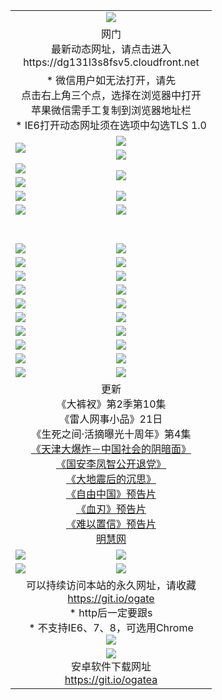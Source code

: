 ﻿<table>
  <tr></tr>
  <tr><td colspan=2 align=center><img src="https://cloud.githubusercontent.com/assets/11880933/13434984/f430fae2-e012-11e5-814f-c2df1e82b247.jpg" /></td></tr>
  <tr><td colspan=2 align=center>网门<br>最新动态网址，请点击进入
<br>https://dg131l3s8fsv5.cloudfront.net
    </td>
  </tr>
  <tr>
    <td colspan=2 align=center>* 微信用户如无法打开，请先<br>点击右上角三个点，选择在浏览器中打开<br>苹果微信需手工复制到浏览器地址栏
    <br>* IE6打开动态网址须在选项中勾选TLS 1.0</td>
  </tr>
  <tr>
    <td rowspan=2><a href="https://dg131l3s8fsv5.cloudfront.net/ogUP.aspx?name=11DKC.mp4&list=11DKC" target="_blank"><img src="https://dg131l3s8fsv5.cloudfront.net/Up/11DKC1.jpg" /></a></td> 
    <td><div><a href="https://dg131l3s8fsv5.cloudfront.net/ogUP.aspx?name=LRWS.mp4&list=LRWS" target="_blank"><img src="https://dg131l3s8fsv5.cloudfront.net/Up/LRWS.jpg" /></a></td>
   </tr>
  <tr>
    <td><a href="https://dg131l3s8fsv5.cloudfront.net/ogNiceVedio.aspx" target="_blank"><img src="https://dg131l3s8fsv5.cloudfront.net/Up/11TGKDY.jpg" /></a></td>
  </tr>
  <tr>
    <td><a href="https://dg131l3s8fsv5.cloudfront.net/ogUP.aspx?name=JQR.mp4&count=2" target="_blank"><img src="https://dg131l3s8fsv5.cloudfront.net/Up/JQR.jpg" /></a></td>   
    <td rowspan=2><a href="https://dg131l3s8fsv5.cloudfront.net/ogUP.aspx?name=JP.mp4&count=9" target="_blank"><img src="https://dg131l3s8fsv5.cloudfront.net/Up/JP.jpg" /></td>
  </tr>
  <tr>
    <td><a href="https://dg131l3s8fsv5.cloudfront.net/ogUP.aspx?name=WH.mp4" target="_blank"><img src="https://dg131l3s8fsv5.cloudfront.net/Up/WH.jpg" /></a></td>
  </tr>
  <tr>
    <td><a href="https://dg131l3s8fsv5.cloudfront.net/ogUP.aspx?name=SSZJ.mp4&list=SSZJ" target="_blank"><img src="https://dg131l3s8fsv5.cloudfront.net/Up/SSZJ.jpg" /></a></td>
    <td><a href="https://dg131l3s8fsv5.cloudfront.net/ogUP.aspx?name=1XQK.mp4&count=13" target="_blank"><img src="https://dg131l3s8fsv5.cloudfront.net/Up/1XQK.jpg" /></a</td>
  </tr>
  <tr>
    <td><a href="https://dg131l3s8fsv5.cloudfront.net/ogUP.aspx?name=ZY.mp4&count=2015|16" target="_blank"><img src="https://dg131l3s8fsv5.cloudfront.net/Up/ZY.jpg" /></a</td>
    <td><a href="https://dg131l3s8fsv5.cloudfront.net/ogUP.aspx?name=XTFY.mp4&count=B|2,A|24" target="_blank"><img src="https://dg131l3s8fsv5.cloudfront.net/Up/XTFY.jpg" /></a></td>
  </tr>
  <tr height="40">
  </tr>
  <tr>
    <td><a href="https://dg131l3s8fsv5.cloudfront.net/ogUP.aspx?name=4SQQ.mp4&list=4SQQ" target="_blank"><img src="https://dg131l3s8fsv5.cloudfront.net/Up/4SQQ0.jpg"/></a></td>
    <td><a href="https://dg131l3s8fsv5.cloudfront.net/ogUP.aspx?name=4SHQ.mp4&list=4SHQ" target="_blank"><img src="https://dg131l3s8fsv5.cloudfront.net/Up/4SHQ0.jpg"/></a></td>
  </tr>
  <tr>
    <td><a href="https://dg131l3s8fsv5.cloudfront.net/ogUP.aspx?name=4SZG.mp4&list=4SZG" target="_blank"><img src="https://dg131l3s8fsv5.cloudfront.net/Up/4SZG0.jpg"/></a></td>
    <td><a href="https://dg131l3s8fsv5.cloudfront.net/ogUP.aspx?name=4SDJ.mp4&list=4SDJ" target="_blank"><img src="https://dg131l3s8fsv5.cloudfront.net/Up/4SDJ0.jpg"/></a></td>
  </tr>
  <tr>
    <td><a href="https://dg131l3s8fsv5.cloudfront.net/ogUP.aspx?name=4SGX.mp4&list=4SGX" target="_blank"><img src="https://dg131l3s8fsv5.cloudfront.net/Up/4SGX0.jpg"/></a></td>
    <td><a href="https://dg131l3s8fsv5.cloudfront.net/ogUP.aspx?name=4SHD.mp4&list=4SHD" target="_blank"><img src="https://dg131l3s8fsv5.cloudfront.net/Up/4SHD0.jpg"/></a></td>
  </tr>
  <tr>
    <td><a href="https://dg131l3s8fsv5.cloudfront.net/ogUP.aspx?name=4CTX.mp4&list=4CTX" target="_blank"><img src="https://dg131l3s8fsv5.cloudfront.net/Up/4CTX0.jpg"/></a></td>
    <td><a href="https://dg131l3s8fsv5.cloudfront.net/ogUP.aspx?name=4CWZ.mp4&list=4CWZ" target="_blank"><img src="https://dg131l3s8fsv5.cloudfront.net/Up/4CWZ0.jpg"/></a></td>
  </tr>
  <tr>
    <td><a href="https://dg131l3s8fsv5.cloudfront.net/onUP.aspx?name=https://d1qhweuvr3wm0g.cloudfront.net/" target="_blank"><img src="https://dg131l3s8fsv5.cloudfront.net/Up/0DTW.jpg"/></a></td>
    <td><a href="https://dg131l3s8fsv5.cloudfront.net/onUP.aspx?name=https://d240ns8up8earz.cloudfront.net/acenter/" target="_blank"><img src="https://dg131l3s8fsv5.cloudfront.net/Up/0TDW.jpg" /></a></td>
  </tr>
  <tr>
    <td><a href="https://dg131l3s8fsv5.cloudfront.net/onUP.aspx?name=https://d4508d6vomz2p.cloudfront.net/gb/nsc413.htm" target="_blank"><img src="https://dg131l3s8fsv5.cloudfront.net/Up/0DJY.jpg" /></a></td>
    <td><a href="https://dg131l3s8fsv5.cloudfront.net/onUP.aspx?name=https://d3bxwq7vzudb5l.cloudfront.net/xtr/gb/prog204.html" target="_blank"><img src="https://dg131l3s8fsv5.cloudfront.net/Up/0XTR.jpg" /></a></td>
  </tr>
  <tr>
    <td><a href="https://dg131l3s8fsv5.cloudfront.net/onUP.aspx?name=https://d3aj00iefsmfgc.cloudfront.net/" target="_blank"><img src="https://dg131l3s8fsv5.cloudfront.net/Up/0MHW.jpg" /></a></td>
    <td><a href="https://dg131l3s8fsv5.cloudfront.net/onUP.aspx?name=https://d1sbg9daat0zu5.cloudfront.net/" target="_blank"><img src="https://dg131l3s8fsv5.cloudfront.net/Up/0ZJW.jpg" /></a></td>
  </tr>
  <tr>
    <td><a href="https://dg131l3s8fsv5.cloudfront.net/ogUP.aspx?name=0FG.zip" target="_blank"><img src="https://dg131l3s8fsv5.cloudfront.net/Up/0FG.jpg" /></a></td>
    <td><a href="https://dg131l3s8fsv5.cloudfront.net/ogUP.aspx?name=0FGA.apk" target="_blank"><img src="https://dg131l3s8fsv5.cloudfront.net/Up/0FGA.jpg" /></a></td>
  </tr>
  <tr>
    <td><a href="https://dg131l3s8fsv5.cloudfront.net/ogUP.aspx?name=0U.zip" target="_blank"><img src="https://dg131l3s8fsv5.cloudfront.net/Up/0U.jpg" /></a></td>
    <td><a href="https://dg131l3s8fsv5.cloudfront.net/ogUP.aspx?name=0UA.apk" target="_blank"><img src="https://dg131l3s8fsv5.cloudfront.net/Up/0UA.jpg" /></a></td>
  </tr>
  <tr>
    <td><a href="https://dg131l3s8fsv5.cloudfront.net/ogUP.aspx?name=0iPPOTV.zip" target="_blank"><img src="https://dg131l3s8fsv5.cloudfront.net/Up/0iPPOTV.jpg" /></a></td>
    <td><a href="https://dg131l3s8fsv5.cloudfront.net/ogUP.aspx?name=0iNTD.apk" target="_blank"><img src="https://dg131l3s8fsv5.cloudfront.net/Up/0iNTD.jpg" /></a></td>
  </tr>
  <tr>
    <td colspan=2 align=center>更新<br>
      《大裤衩》第2季第10集<br>
      《雷人网事小品》21日<br>
      《生死之间·活摘曝光十周年》第4集</a><br>
      <a href="https://dg131l3s8fsv5.cloudfront.net/ogUP.aspx?name=4TJDBZ.mp4" target="_blank">《天津大爆炸－中国社会的阴暗面》</a><br>
      <a href="https://dg131l3s8fsv5.cloudfront.net/ogUP.aspx?name=4LFZ.mp4" target="_blank">《国安李凤智公开退党》</a><br>
      <a href="https://dg131l3s8fsv5.cloudfront.net/ogUP.aspx?name=4DDZHDCS.mp4" target="_blank">《大地震后的沉思》</a><br>
      <a href="https://dg131l3s8fsv5.cloudfront.net/ogUP.aspx?name=11ZYZG0.mp4" target="_blank">《自由中国》预告片</a><br>
      <a href="https://dg131l3s8fsv5.cloudfront.net/ogUP.aspx?name=11XR.mp4" target="_blank">《血刃》预告片</a><br>
      <a href="https://dg131l3s8fsv5.cloudfront.net/ogUP.aspx?name=11NYZX.mp4&count=2" target="_blank">《难以置信》预告片</a><br>
      <a href="https://dg131l3s8fsv5.cloudfront.net/onUP.aspx?name=https://www.minghui.org/" target="_blank">明慧网</a></td>
    </td>
  </tr>
  <tr>
    <td><a href="https://dg131l3s8fsv5.cloudfront.net/ogNice.aspx" target="_blank"><img src="https://cloud.githubusercontent.com/assets/11880933/13720378/f84bb392-e841-11e5-8739-815049dd6ff8.jpg" /></a></td>
    <td><a href="https://dg131l3s8fsv5.cloudfront.net/onCO.aspx?ob=600%E4%BA%8B%E7%89%A9&op=%E5%A2%9E%E5%88%A0%E6%94%B9&args=WH1~%23%E7%B1%BB%E5%9E%8B6%E6%96%B0%E9%97%BB%7c%23%E7%B1%BB%E5%9E%8B6%E8%AF%84%E8%AE%BA&mode=" target="_blank"><img src="https://cloud.githubusercontent.com/assets/11880933/13720380/04d76a16-e842-11e5-8833-e627daa88802.jpg" /></a></td> 
  </tr>
  <tr>
    <td><a href="https://dg131l3s8fsv5.cloudfront.net/ogDY.aspx" target="_blank"><img src="https://cloud.githubusercontent.com/assets/11880933/13720384/11817090-e842-11e5-9571-7dc2f1af9f42.jpg" /></a></td>
    <td><a href="https://dg131l3s8fsv5.cloudfront.net/ogST.aspx" target="_blank"><img src="https://cloud.githubusercontent.com/assets/11880933/13720385/1467ea3c-e842-11e5-86df-c96c9a556aaf.jpg" /></a></td> 
  </tr>
  <!--tr>
    <td colspan=2 align=center>
      <微信可扫描以下临时二维码<br/>https://bit.ly/1mBQHW8<br/><a href="https://dg131l3s8fsv5.cloudfront.net/Up/0WMGDL3.png" target="_blank"><img src="https://dg131l3s8fsv5.cloudfront.net/Up/0WMGD3.png"/></a>
  </tr-->
  <tr>
    <td colspan=2 align=center>可以持续访问本站的永久网址，请收藏<br/><a href="https://git.io/ogate" target="_blank">https://git.io/ogate</a><br/>* http后一定要跟s<br/>* 不支持IE6、7、8，可选用Chrome<br/><a href="https://dg131l3s8fsv5.cloudfront.net/Up/0WMGDL2.png" target="_blank"><img src="https://dg131l3s8fsv5.cloudfront.net/Up/0WMGD2.png"/></a></td>
  </tr>
  <tr>
    <td colspan=2 align=center><a href="https://dg131l3s8fsv5.cloudfront.net/ogUP.aspx?name=0oGate.apk" target="_blank"><img src="https://cloud.githubusercontent.com/assets/11880933/13720399/75e143ee-e842-11e5-9f0a-1421f423c80f.jpg" /></a><br>安卓软件下载网址<br><a href="https://git.io/ogatea">https://git.io/ogatea</a></td>
  </tr>
  <!--tr>
    <td colspan=2 align=center>可能失效的动态网址
    </td>
  </tr-->
</table>
